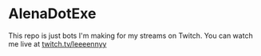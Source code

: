 # AlenaDotExe
This repo is just bots I'm making for my streams on Twitch. You can watch me live at [twitch.tv/leeeennyy](https://twitch.tv/leeeennyy)
